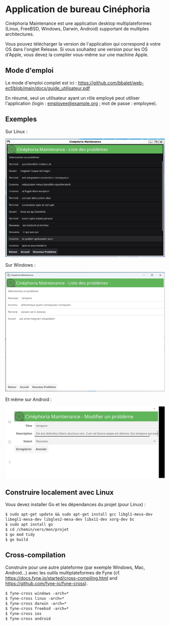 # Application de bureau Cinéphoria

Cinéphoria Maintenance est une application desktop multiplateformes (Linux, FreeBSD, Windows, Darwin, Android) supportant de multiples architectures.

Vous pouvez télécharger la version de l'application qui correspond à votre OS dans l'onglet Release. Si vous souhaitez une version pour les OS d'Apple, vous devez la compiler vous-même sur une machine Apple.

##  Mode d'emploi

Le mode d'emploi complet est ici : https://github.com/bbalet/web-ecf/blob/main/docs/guide_utilisateur.pdf

En résumé, seul un utilisateur ayant un rôle employé peut utiliser l'application (login : employee@example.org ; mot de passe : employee).

## Exemples

Sur Linux :

![Cinéphoria sur Android](./docs/screenshot-linux.jpg)

Sur Windows :

![Cinéphoria sur Android](./docs/screenshot-windows.jpg)

Et même sur Android :

![Cinéphoria sur Android](./docs/screenshot-android.jpg)

## Construire localement avec Linux

Vous devez installer Go et les dépendances du projet (pour Linux) :

    $ sudo apt-get update && sudo apt-get install gcc libgl1-mesa-dev libegl1-mesa-dev libgles2-mesa-dev libx11-dev xorg-dev bc
    $ sudo apt install go
    $ cd /chemin/vers/mon/projet
    $ go mod tidy
    $ go build

## Cross-compilation

Construire pour une autre plateforme (par exemple Windows, Mac, Android...) avec les outils multiplateformes de Fyne (cf. https://docs.fyne.io/started/cross-compiling.html and https://github.com/fyne-io/fyne-cross).

    $ fyne-cross windows -arch=*
    $ fyne-cross linux -arch=*
    $ fyne-cross darwin -arch=*
    $ fyne-cross freebsd -arch=*
    $ fyne-cross ios
    $ fyne-cross android

